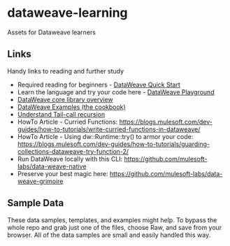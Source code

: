 # dataweave-learning
Assets for Dataweave learners

## Links

Handy links to reading and further study

- Required reading for beginners - [DataWeave Quick Start](https://docs.mulesoft.com/mule-runtime/4.3/dataweave-quickstart)
- Learn the language and try your code here - [DataWeave Playground](https://dataweave.mulesoft.com/learn/)
- [DataWeave core library overview](https://docs.mulesoft.com/dataweave/latest/dw-core)
- [DataWeave Examples (the cookbook)](https://docs.mulesoft.com/dataweave/2.4/dataweave-cookbook)
- [Understand Tail-call recursion](https://stackoverflow.com/questions/33923/what-is-tail-recursion)
- HowTo Article - Curried Functions: https://blogs.mulesoft.com/dev-guides/how-to-tutorials/write-curried-functions-in-dataweave/
- HowTo Article - Using dw::Runtime::try() to armor your code: https://blogs.mulesoft.com/dev-guides/how-to-tutorials/guarding-collections-dataweave-try-function-2/
- Run DataWeave locally with this CLI: https://github.com/mulesoft-labs/data-weave-native
- Preserve your best magic here: https://github.com/mulesoft-labs/data-weave-grimoire


## Sample Data

These data samples, templates, and examples might help.
To bypass the whole repo and grab just one of the files, choose Raw, and save from your browser. All of the data samples are small and easily handled this way.

